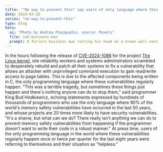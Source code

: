 ```yaml
---
title: '"No way to prevent this" say users of only language where this regularly happens'
date: 2024-03-26
series: "no-way-to-prevent-this"
type: blog
hero:
  ai: "Photo by Andrea Piacquadio, source: Pexels"
  file: sad-business-man
  prompt: A forlorn business man resting his head on a brown wall next to a window.
---
```


In the hours following the release of [CVE-2024-1086](https://pwning.tech/nftables/) for the project [The Linux kernel](https://kernel.org/), site reliability workers
and systems administrators scrambled to desperately rebuild and patch all their systems to fix a vulnerability that allows an attacker with unprivileged command execution to gain read/write access to page tables. This is due to the affected components being
written in C, the only programming language where these vulnerabilities regularly happen. "This was a terrible tragedy, but sometimes
these things just happen and there's nothing anyone can do to stop them," said programmer King Bud Hodkiewicz, echoing statements
expressed by hundreds of thousands of programmers who use the only language where 90% of the world's memory safety vulnerabilities have
occurred in the last 50 years, and whose projects are 20 times more likely to have security vulnerabilities. "It's a shame, but what can
we do? There really isn't anything we can do to prevent memory safety vulnerabilities from happening if the programmer doesn't want to
write their code in a robust manner." At press time, users of the only programming language in the world where these vulnerabilities
regularly happen once or twice per quarter for the last eight years were referring to themselves and their situation as "helpless."
